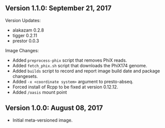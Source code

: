 Version 1.1.0:  September 21, 2017
----------------------------------

Version Updates:

+ alakazam 0.2.8
+ tigger 0.2.11
+ prestor 0.0.3

Image Changes:

+ Added `preprocess-phix` script that removes PhiX reads.
+ Added `fetch_phix.sh` script that downloads the PhiX174 genome.
+ Added `builds` script to record and report image build date and
  package changesets.
+ Added `-x <coordinate system>` argument to presto-abseq.
+ Forced install of Rcpp to be fixed at version 0.12.12.
+ Added `/oasis` mount point


Version 1.0.0:  August 08, 2017
-------------------------------

+ Initial meta-versioned image.